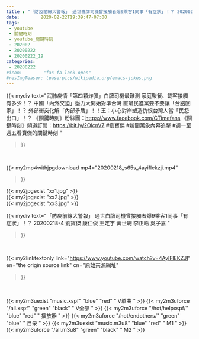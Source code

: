 ```yaml
---
title : "「防疫前線大警報」 過世白牌司機曾接觸者爆9乘客1同事「有症狀」！？ 20200218-4 劉寶傑 康仁俊 王定宇 黃世聰 李正皓 吳子嘉 "
date:        2020-02-22T19:39:47-07:00
tags:
 - youtube
 - 關鍵時刻
 - youtube_關鍵時刻
 - 202002
 - 20200222
 - 20200222_19
categories:
 - 20200222
#icon:        "fas fa-lock-open"
#resImgTeaser: teaserpics/wikipedia.org/emacs-jokes.png
---
```


{{< mydiv text="武肺疫情「第四顆炸彈」白牌司機最難測 家庭聚餐、載客接觸有多少！？ 中國「內外交迫」壓力大開始對準台灣 直嗆民進黨要不要讓「台胞回家」！？ 外部衝突化解「內部矛盾」！！王：小心對岸塑造仇恨台灣人當「民怨出口」！？  《關鍵時刻》粉絲團：https://www.facebook.com/CTimefans 《關鍵時刻》頻道訂閱：https://bit.ly/2OlcnV7  #劉寶傑 #新聞萬象內幕追擊 #週一至週五看寶傑的關鍵時刻 "
>}}
<br>


{{< my2mp4withjpgdownload mp4="20200218_s65s_4ayiflekzji.mp4"
>}}

{{< my2jpgexist "xx1.jpg" >}}<br>
{{< my2jpgexist "xx2.jpg" >}}<br>
{{< my2jpgexist "xx3.jpg" >}}<br>



{{< mydiv text="「防疫前線大警報」 過世白牌司機曾接觸者爆9乘客1同事「有症狀」！？ 20200218-4 劉寶傑 康仁俊 王定宇 黃世聰 李正皓 吳子嘉 "
>}}
<br>

{{< my2linktextonly link="https://www.youtube.com/watch?v=4AyIFlEKZJI"
en="the origin source link" cn="原始來源網址"
>}}


<br>

{{< my2m3uexist "music.xspf"        "blue"   "red"    " V单曲 " >}} {{< my2m3uforce "/all.xspf"         "green"  "black"  " V全部 " >}} {{< my2m3uforce "/hot/helpxspf/"    "blue"   "red"    " 播放器 " >}} {{< my2m3uforce "/hot/endothers/"   "green"  "blue"   " 目录 " >}} {{< my2m3uexist "music.m3u8"        "blue"   "red"    " M1 " >}} {{< my2m3uforce "/all.m3u8"         "green"  "black"  " M2 " >}} 
